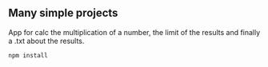 ## Many simple projects

App for calc the multiplication of a number, the limit of the results and finally a .txt about the results.

    npm install